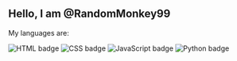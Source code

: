 
<!DOCTYPE html>
<html lang="en">

<head>
    <meta charset="UTF-8">
    <meta name="viewport" content="width=device-width, initial-scale=1.0">
</head>

<body>
    <h2>Hello, I am @RandomMonkey99</h2>
    <p>My languages are:</p>
    <div class="badges">
        <img src="https://img.shields.io/badge/html-orange?logo=html5&logoColor=white" alt="HTML badge">
        <img src="https://img.shields.io/badge/css-blue?logo=css3&logoColor=white" alt="CSS badge">
        <img src="https://img.shields.io/badge/javascript-yellow?logo=javascript&logoColor=white" alt="JavaScript badge">
        <img src="https://img.shields.io/badge/python-%233776AB?logo=python&logoColor=white" alt="Python badge">
    </div>
</body>

</html>

